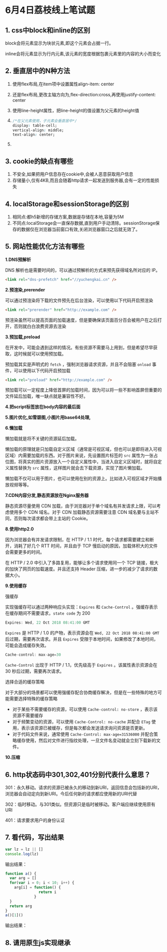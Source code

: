 # 6月4日荔枝线上笔试题



## 1. css中block和inline的区别

block会将元素显示为块状元素,即这个元素会占据一行。

 inline会将元素显示为行内元素,该元素的宽度根据包裹元素里的内容的大小而变化



## 2. 垂直居中的N种方法

1. 使用flex布局,在item项中设置属性align-item: center

2. 还是flex布局,更改主轴方向为,flex-direction:cross,再使用justify-content: center

3. 使用line-height属性，把line-height的值设置为父元素的height值

4. ```css
   /*在父元素使用，子元素会垂直居中*/
   display: table-cell;
   vertical-align: middle;
   text-align: center;
   ```

5. 

## 3. cookie的缺点有哪些

1. 不安全,如果把用户信息存在cookie中,会被人恶意获取用户信息
2. 存储量小,仅有4KB,而且会随着http请求一起发送到服务器,会有一定的性能损失 





## 4. localStorage和sessionStorage的区别

1. 相同点:都h5新增的存储方案,数据是存储在本地,容量为5M
2. 不同点:localStorage会一直保存数据,直到用户手动清除。sessionStorage保存的数据仅在浏览器当前窗口有效,关闭浏览器窗口之后就无效了。



## 5. 网站性能优化方法有哪些

**1.DNS预解析**

DNS 解析也是需要时间的，可以通过预解析的方式来预先获得域名所对应的 IP。

```html
<link rel="dns-prefetch" href="//yuchengkai.cn" />
```

 **2.预渲染,prerender**

可以通过预渲染将下载的文件预先在后台渲染，可以使用以下代码开启预渲染

```html
<link rel="prerender" href="http://example.com" />
```

预渲染虽然可以提高页面的加载速度，但是要确保该页面百分百会被用户在之后打开，否则就白白浪费资源去渲染



 **3.预加载,preload**

在开发中，可能会遇到这样的情况。有些资源不需要马上用到，但是希望尽早获取，这时候就可以使用预加载。

预加载其实是声明式的 `fetch` ，强制浏览器请求资源，并且不会阻塞 `onload` 事件，可以使用以下代码开启预加载

```html
<link rel="preload" href="http://example.com" />
```

预加载可以一定程度上降低首屏的加载时间，因为可以将一些不影响首屏但重要的文件延后加载，唯一缺点就是兼容性不好。



 **4.把script标签放在body内容的最后面**



 **5.图片优化,如雪碧图,小图片用base64处理,**



 **6.懒加载**

懒加载就是将不关键的资源延后加载。

懒加载的原理就是只加载自定义区域（通常是可视区域，但也可以是即将进入可视区域）内需要加载的东西。对于图片来说，先设置图片标签的 `src` 属性为一张占位图，将真实的图片资源放入一个自定义属性中，当进入自定义区域时，就将自定义属性替换为 `src` 属性，这样图片就会去下载资源，实现了图片懒加载。

懒加载不仅可以用于图片，也可以使用在别的资源上。比如进入可视区域才开始播放视频等等。



 **7.CDN内容分发,静态资源放在Nginx服务器** 

静态资源尽量使用 CDN 加载，由于浏览器对于单个域名有并发请求上限，可以考虑使用多个 CDN 域名。对于 CDN 加载静态资源需要注意 CDN 域名要与主站不同，否则每次请求都会带上主站的 Cookie。



**8.使用http2.0**

因为浏览器会有并发请求限制，在 HTTP / 1.1 时代，每个请求都需要建立和断开，消耗了好几个 RTT 时间，并且由于 TCP 慢启动的原因，加载体积大的文件会需要更多的时间。

在 HTTP / 2.0 中引入了多路复用，能够让多个请求使用同一个 TCP 链接，极大的加快了网页的加载速度。并且还支持 Header 压缩，进一步的减少了请求的数据大小。



**9.使用缓存**

强缓存

实现强缓存可以通过两种响应头实现：`Expires` 和 `Cache-Control` 。强缓存表示在缓存期间不需要请求，`state code` 为 200

```js
Expires: Wed, 22 Oct 2018 08:41:00 GMT
```

`Expires` 是 HTTP / 1.0 的产物，表示资源会在 `Wed, 22 Oct 2018 08:41:00 GMT` 后过期，需要再次请求。并且 `Expires` 受限于本地时间，如果修改了本地时间，可能会造成缓存失效。

```js
Cache-control: max-age=30
```

`Cache-Control` 出现于 HTTP / 1.1，优先级高于 `Expires` 。该属性表示资源会在 30 秒后过期，需要再次请求。



选择合适的缓存策略

对于大部分的场景都可以使用强缓存配合协商缓存解决，但是在一些特殊的地方可能需要选择特殊的缓存策略

- 对于某些不需要缓存的资源，可以使用 `Cache-control: no-store` ，表示该资源不需要缓存
- 对于频繁变动的资源，可以使用 `Cache-Control: no-cache` 并配合 `ETag` 使用，表示该资源已被缓存，但是每次都会发送请求询问资源是否更新。
- 对于代码文件来说，通常使用 `Cache-Control: max-age=31536000` 并配合策略缓存使用，然后对文件进行指纹处理，一旦文件名变动就会立刻下载新的文件。



**10.压缩**





## 6. http状态码中301,302,401分别代表什么意思？

301：永久移动。请求的资源已被永久的移动到新URI，返回信息会包括新的URI，浏览器会自动定向到新URI。今后任何新的请求都应使用新的URI代替

302：临时移动。与301类似。但资源只是临时被移动。客户端应继续使用原有URI

401：请求要求用户的身份认证



## 7. 看代码，写出结果

```javascript
var lz = lz || []
console.log(lz)

```

输出结果：





```javascript
function a() {
  var arg = [] 
  for(var i = 0; i < 10; i++) {
    arg[i] = function() {
               return i
             }
  }
  return arg
}
a()[1]()
```

输出结果：





## 8. 请用原生js实现继承

